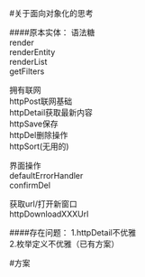 #关于面向对象化的思考

####原本实体：
语法糖  
render  
renderEntity  
renderList  
getFilters  

拥有联网  
httpPost联网基础  
httpDetail获取最新内容  
httpSave保存  
httpDel删除操作  
httpSort(无用的)  

界面操作  
defaultErrorHandler  
confirmDel  

获取url/打开新窗口  
httpDownloadXXXUrl  


####存在问题：
1.httpDetail不优雅  
2.枚举定义不优雅（已有方案） 


#方案




